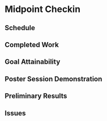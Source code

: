 # Midpoint Checkin

## Schedule

## Completed Work

## Goal Attainability

## Poster Session Demonstration

## Preliminary Results

## Issues
